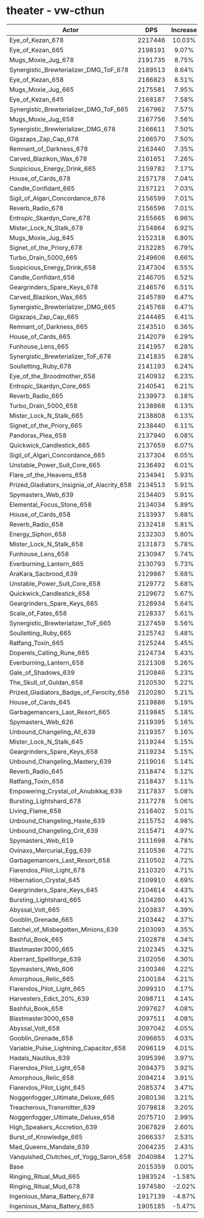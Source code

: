 # theater - vw-cthun
| Actor | DPS | Increase |
|---|:---:|:---:|
|Eye_of_Kezan_678|2217446|10.03%|
|Eye_of_Kezan_665|2198191|9.07%|
|Mugs_Moxie_Jug_678|2191735|8.75%|
|Synergistic_Brewterializer_DMG_ToF_678|2189513|8.64%|
|Eye_of_Kezan_658|2186823|8.51%|
|Mugs_Moxie_Jug_665|2175581|7.95%|
|Eye_of_Kezan_645|2168187|7.58%|
|Synergistic_Brewterializer_DMG_ToF_665|2167962|7.57%|
|Mugs_Moxie_Jug_658|2167756|7.56%|
|Synergistic_Brewterializer_DMG_678|2166611|7.50%|
|Gigazaps_Zap_Cap_678|2166570|7.50%|
|Remnant_of_Darkness_678|2163440|7.35%|
|Carved_Blazikon_Wax_678|2161651|7.26%|
|Suspicious_Energy_Drink_665|2159782|7.17%|
|House_of_Cards_678|2157178|7.04%|
|Candle_Confidant_665|2157121|7.03%|
|Sigil_of_Algari_Concordance_678|2156599|7.01%|
|Reverb_Radio_678|2156596|7.01%|
|Entropic_Skardyn_Core_678|2155665|6.96%|
|Mister_Lock_N_Stalk_678|2154864|6.92%|
|Mugs_Moxie_Jug_645|2152318|6.80%|
|Signet_of_the_Priory_678|2152285|6.79%|
|Turbo_Drain_5000_665|2149606|6.66%|
|Suspicious_Energy_Drink_658|2147304|6.55%|
|Candle_Confidant_658|2146705|6.52%|
|Geargrinders_Spare_Keys_678|2146576|6.51%|
|Carved_Blazikon_Wax_665|2145789|6.47%|
|Synergistic_Brewterializer_DMG_665|2145768|6.47%|
|Gigazaps_Zap_Cap_665|2144485|6.41%|
|Remnant_of_Darkness_665|2143510|6.36%|
|House_of_Cards_665|2142079|6.29%|
|Funhouse_Lens_665|2141957|6.28%|
|Synergistic_Brewterializer_ToF_678|2141835|6.28%|
|Soulletting_Ruby_678|2141193|6.24%|
|Eye_of_the_Broodmother_658|2140932|6.23%|
|Entropic_Skardyn_Core_665|2140541|6.21%|
|Reverb_Radio_665|2139973|6.18%|
|Turbo_Drain_5000_658|2138868|6.13%|
|Mister_Lock_N_Stalk_665|2138808|6.13%|
|Signet_of_the_Priory_665|2138440|6.11%|
|Pandoras_Plea_658|2137940|6.08%|
|Quickwick_Candlestick_665|2137659|6.07%|
|Sigil_of_Algari_Concordance_665|2137304|6.05%|
|Unstable_Power_Suit_Core_665|2136492|6.01%|
|Flare_of_the_Heavens_658|2134941|5.93%|
|Prized_Gladiators_Insignia_of_Alacrity_658|2134513|5.91%|
|Spymasters_Web_639|2134403|5.91%|
|Elemental_Focus_Stone_658|2134034|5.89%|
|House_of_Cards_658|2133937|5.88%|
|Reverb_Radio_658|2132418|5.81%|
|Energy_Siphon_658|2132303|5.80%|
|Mister_Lock_N_Stalk_658|2131873|5.78%|
|Funhouse_Lens_658|2130947|5.74%|
|Everburning_Lantern_665|2130793|5.73%|
|AraKara_Sacbrood_639|2129867|5.68%|
|Unstable_Power_Suit_Core_658|2129772|5.68%|
|Quickwick_Candlestick_658|2129672|5.67%|
|Geargrinders_Spare_Keys_665|2128934|5.64%|
|Scale_of_Fates_658|2128337|5.61%|
|Synergistic_Brewterializer_ToF_665|2127459|5.56%|
|Soulletting_Ruby_665|2125742|5.48%|
|Ratfang_Toxin_665|2125244|5.45%|
|Doperels_Calling_Rune_665|2124734|5.43%|
|Everburning_Lantern_658|2121308|5.26%|
|Gale_of_Shadows_639|2120846|5.23%|
|The_Skull_of_Guldan_658|2120530|5.22%|
|Prized_Gladiators_Badge_of_Ferocity_658|2120280|5.21%|
|House_of_Cards_645|2119886|5.19%|
|Garbagemancers_Last_Resort_665|2119845|5.18%|
|Spymasters_Web_626|2119395|5.16%|
|Unbound_Changeling_All_639|2119357|5.16%|
|Mister_Lock_N_Stalk_645|2119244|5.15%|
|Geargrinders_Spare_Keys_658|2119234|5.15%|
|Unbound_Changeling_Mastery_639|2119016|5.14%|
|Reverb_Radio_645|2118474|5.12%|
|Ratfang_Toxin_658|2118437|5.11%|
|Empowering_Crystal_of_Anubikkaj_639|2117837|5.08%|
|Bursting_Lightshard_678|2117278|5.06%|
|Living_Flame_658|2116402|5.01%|
|Unbound_Changeling_Haste_639|2115752|4.98%|
|Unbound_Changeling_Crit_639|2115471|4.97%|
|Spymasters_Web_619|2111698|4.78%|
|Ovinaxs_Mercurial_Egg_639|2110536|4.72%|
|Garbagemancers_Last_Resort_658|2110502|4.72%|
|Flarendos_Pilot_Light_678|2110320|4.71%|
|Hibernation_Crystal_645|2109910|4.69%|
|Geargrinders_Spare_Keys_645|2104614|4.43%|
|Bursting_Lightshard_665|2104260|4.41%|
|Abyssal_Volt_665|2103837|4.39%|
|Gooblin_Grenade_665|2103442|4.37%|
|Satchel_of_Misbegotten_Minions_639|2103093|4.35%|
|Bashful_Book_665|2102878|4.34%|
|Blastmaster3000_665|2102345|4.32%|
|Aberrant_Spellforge_639|2102056|4.30%|
|Spymasters_Web_606|2100346|4.22%|
|Amorphous_Relic_665|2100184|4.21%|
|Flarendos_Pilot_Light_665|2099310|4.17%|
|Harvesters_Edict_20%_639|2098711|4.14%|
|Bashful_Book_658|2097627|4.08%|
|Blastmaster3000_658|2097511|4.08%|
|Abyssal_Volt_658|2097042|4.05%|
|Gooblin_Grenade_658|2096655|4.03%|
|Variable_Pulse_Lightning_Capacitor_658|2096119|4.01%|
|Hadals_Nautilus_639|2095396|3.97%|
|Flarendos_Pilot_Light_658|2094375|3.92%|
|Amorphous_Relic_658|2094214|3.91%|
|Flarendos_Pilot_Light_645|2085374|3.47%|
|Noggenfogger_Ultimate_Deluxe_665|2080136|3.21%|
|Treacherous_Transmitter_639|2079818|3.20%|
|Noggenfogger_Ultimate_Deluxe_658|2075710|2.99%|
|High_Speakers_Accretion_639|2067829|2.60%|
|Burst_of_Knowledge_665|2066337|2.53%|
|Mad_Queens_Mandate_639|2064235|2.43%|
|Vanquished_Clutches_of_Yogg_Saron_658|2040984|1.27%|
|Base|2015359|0.00%|
|Ringing_Ritual_Mud_665|1983524|-1.58%|
|Ringing_Ritual_Mud_678|1974580|-2.02%|
|Ingenious_Mana_Battery_678|1917139|-4.87%|
|Ingenious_Mana_Battery_665|1905185|-5.47%|
